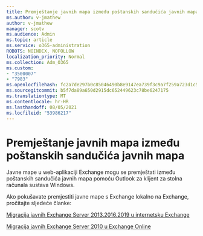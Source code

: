 ```yaml
---
title: Premještanje javnih mapa između poštanskih sandučića javnih mapa
ms.author: v-jmathew
author: v-jmathew
manager: scotv
ms.audience: Admin
ms.topic: article
ms.service: o365-administration
ROBOTS: NOINDEX, NOFOLLOW
localization_priority: Normal
ms.collection: Adm_O365
ms.custom:
- "3500007"
- "7983"
ms.openlocfilehash: fc2a7de297b0c85046490b8e9147ea739f3c9a7f259a723d1c5ab95d57006fbb
ms.sourcegitcommit: b5f7da89a650d2915dc652449623c78be6247175
ms.translationtype: MT
ms.contentlocale: hr-HR
ms.lasthandoff: 08/05/2021
ms.locfileid: "53986217"
---
```

# <a name="move-public-folders-between-public-folder-mailboxes"></a>Premještanje javnih mapa između poštanskih sandučića javnih mapa

Javne mape u web-aplikaciji Exchange mogu se premještati između poštanskih sandučića javnih mapa pomoću Outlook za klijent za stolna računala sustava Windows.

Ako pokušavate premjestiti javne mape s Exchange lokalno na Exchange, pročitajte sljedeće članke:

[Migracija javnih Exchange Server 2013.2016.2019 u internetsku Exchange](https://aka.ms/ModernPFToEXO)

[Migracija javnih Exchange Server 2010 u Exchange Online](https://aka.ms/LegacyPFToEXO)
